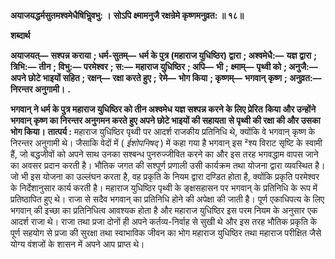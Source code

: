 **अयाजयद्धर्मसुतमश्वमेधैषिभिॢवभु: ।** **सोऽपि क्ष्मामनुजै रक्षन्रेमे कृष्णमनुव्रत: ॥ १८॥** 

**शब्दार्थ** 

**अयाजयत्—** **सश्पन्न कराया** **; धर्म-सुतम्—** **धर्म के पुत्र (महाराज युधिष्ठिर) द्वारा** **; अश्वमेधै:—** **यज्ञ द्वारा** **; त्रिभि:—** **तीन** **; विभु:—** **परमेश्वर** **; स:—** **महाराज युधिष्ठिर** **; अपि—** **भी** **; क्ष्माम्—** **पृथ्वी को** **; अनुजै:—** **अपने छोटे भाइयों सहित** **; रक्षन्—** **रक्षा करते हुए** **;** **रेमे—** **भोग किया** **; कृष्णम्—** **भगवान् कृष्ण** **; अनुव्रत:—** **निरन्तर अनुगामी।** **.** 

**भगवान् ने धर्म के पुत्र महाराज युधिष्ठिर को तीन अश्वमेध यज्ञ सश्पन्न करने के लिए प्रेरित** **किया और उन्होंने भगवान् कृष्ण का निरन्तर अनुगमन करते हुए अपने छोटे भाइयों की सहायता** **से पृथ्वी की रक्षा की और उसका भोग किया।** **तात्पर्य :** महाराज युधिष्ठिर पृथ्वी पर आदर्श राजकीय प्रतिनिधि थे, क्योंकि वे भगवान् कृष्ण के निरन्तर अनुगामी थे। जैसाकि वेदों में ( *ईशोपनिषद्* ) में कहा गया है भगवान् इस ²श्य विराट सृष्टि के स्वामी हैं, जो बद्धजीवों को अपने साथ उनका सश्बन्ध पुनरुज्जीवित करने का और इस तरह भगवद्धाम वापस जाने का अवसर प्रदान करती है। भौतिक जगत की सश्पूर्ण प्रणाली उसी कार्यक्रम तथा योजना द्वारा व्यवस्थित है। जो भी इस योजना का उल्लंघन करता है, वह प्रकृति के नियम द्वारा दण्डित होता है, क्योंकि प्रकृति परमेश्वर के निर्देशानुसार कार्य करती है। महाराज युधिष्ठिर पृथ्वी के ङ्क्षसहासन पर भगवान् के प्रतिनिधि के रूप में प्रतिष्ठापित हुए थे। राजा से सदैव भगवान् का प्रतिनिधि होने की अपेक्षा की जाती है। पूर्ण एकाधिपत्य के लिए भगवान् की इच्छा का प्रतिनिधित्व आवश्यक होता है और महाराज युधिष्ठिर इस परम नियम के अनुसार एक आदर्श राजा थे। राजा तथा प्रजा दोनों ही अपने कर्तव्य-निर्वाह से सुखी थे और इस तरह भौतिक प्रकृति के पूर्ण सहयोग से प्रजा की सुरक्षा तथा स्वाभाविक जीवन का भोग महाराज युधिष्ठिर तथा महाराज परीक्षित जैसे योग्य वंशजों के शासन में अपने आप प्राप्त थे।  